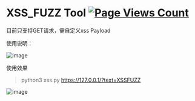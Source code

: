 # XSS_FUZZ Tool [![Page Views Count](https://badges.toozhao.com/badges/01F3QVF21M891S2BHWX5GZPDW2/green.svg)](https://badges.toozhao.com/stats/01F3QVF21M891S2BHWX5GZPDW2 "Get your own page views count badge on badges.toozhao.com")

目前只支持GET请求，需自定义xss Payload


使用说明：

![image](https://user-images.githubusercontent.com/39295496/115241320-43654580-a153-11eb-9e73-55a09a6087cc.png)




使用效果

> python3 xss.py https://127.0.0.1/?text=XSSFUZZ

![image](https://user-images.githubusercontent.com/39295496/115241881-e61dc400-a153-11eb-9717-77662a5439aa.png)
